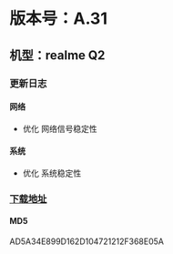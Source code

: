 # 版本号：A.31
## 机型：realme Q2
### 更新日志
#### 网络
- 优化 网络信号稳定性
#### 系统
- 优化 系统稳定性

### [下载地址](https://download.c.realme.com/osupdate/RMX2111_11_OTA_0310_all_JEmU4E3I6V6a.ozip)

#### MD5
AD5A34E899D162D104721212F368E05A

